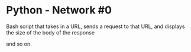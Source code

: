 # Python - Network #0

Bash script that takes in a URL, sends a request to that URL, and displays the size of the body of the response

and so on.
